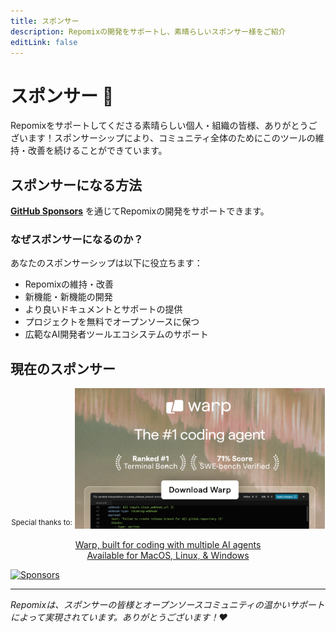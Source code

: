 ```yaml
---
title: スポンサー
description: Repomixの開発をサポートし、素晴らしいスポンサー様をご紹介
editLink: false
---
```


# スポンサー 💖

Repomixをサポートしてくださる素晴らしい個人・組織の皆様、ありがとうございます！スポンサーシップにより、コミュニティ全体のためにこのツールの維持・改善を続けることができています。

## スポンサーになる方法

**[GitHub Sponsors](https://github.com/sponsors/yamadashy)** を通じてRepomixの開発をサポートできます。

### なぜスポンサーになるのか？

あなたのスポンサーシップは以下に役立ちます：
- Repomixの維持・改善
- 新機能・新機能の開発
- より良いドキュメントとサポートの提供
- プロジェクトを無料でオープンソースに保つ
- 広範なAI開発者ツールエコシステムのサポート

## 現在のスポンサー

<div align="center">
   <sup>Special thanks to:</sup>

   <a href="https://go.warp.dev/repomix" target="_blank">
      <img alt="Warp sponsorship" width="400" src="https://raw.githubusercontent.com/warpdotdev/brand-assets/main/Github/Sponsor/Warp-Github-LG-01.png">
   </a>

  [Warp, built for coding with multiple AI agents](https://go.warp.dev/repomix)  
  [Available for MacOS, Linux, & Windows](https://go.warp.dev/repomix)
</div>

[![Sponsors](https://cdn.jsdelivr.net/gh/yamadashy/sponsor-list/sponsors/sponsors.png)](https://github.com/sponsors/yamadashy)

---

*Repomixは、スポンサーの皆様とオープンソースコミュニティの温かいサポートによって実現されています。ありがとうございます！❤️*